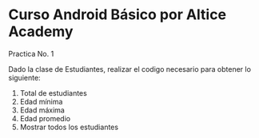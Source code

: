# Curso Android Básico por Altice Academy

Practica No. 1

Dado la clase de Estudiantes, realizar el codigo necesario para obtener lo siguiente:

1. Total de estudiantes
2. Edad mínima
3. Edad máxima
4. Edad promedio
5. Mostrar todos los estudiantes

